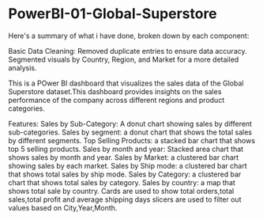 # PowerBI-01-Global-Superstore

Here's a summary of what i have done, broken down by each component:

Basic Data Cleaning: 
 Removed duplicate entries to ensure data accuracy.
 Segmented visuals by Country, Region, and Market for a more detailed analysis.
 
This is a POwer BI dashboard that visualizes the sales data of the Global Superstore dataset.This dashboard provides insights  on the sales performance of the company across different regions and product categories.

Features:
Sales by Sub-Category: A donut chart showing sales by different sub-categories.
Sales by segment: a donut chart that shows the total sales by different segments.
Top Selling Products: a stacked bar chart that shows top 5 selling products.
Sales by month and year: Stacked area chart that shows sales by month and year.
Sales by Market: a clustered bar chart showing sales by each market.
Sales by Ship mode: a clustered bar chart that shows total sales by ship mode.
Sales by Category: a clustered bar chart that shows total sales by category.
Sales by country: a map that shows total sale by country.
Cards are used to show total orders,total sales,total profit and average shipping days
slicers are used to filter out values based on City,Year,Month.
